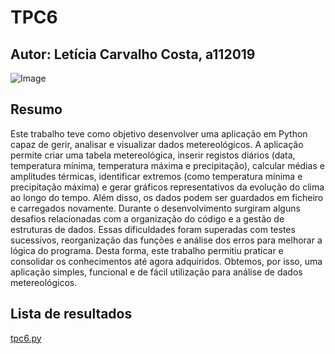 # TPC6
## Autor: Letícia Carvalho Costa, a112019
![Image](https://github.com/user-attachments/assets/8ff4eab7-81c8-4258-a209-545291ab0c84)
## Resumo
Este trabalho teve como objetivo desenvolver uma aplicação em Python capaz de gerir, analisar e visualizar dados metereológicos. 
A aplicação permite criar uma tabela metereológica, inserir registos diários (data, temperatura mínima, temperatura máxima e precipitação), calcular médias e amplitudes térmicas, identificar extremos (como temperatura mínima e precipitação máxima) e gerar gráficos representativos da evolução do clima ao longo do tempo. Além disso, os dados podem ser guardados em ficheiro e carregados novamente.
Durante o desenvolvimento surgiram alguns desafios relacionadas com a organização do código e a gestão de estruturas de dados. Essas dificuldades foram superadas com testes sucessivos, reorganização das funções e análise dos erros para melhorar a lógica do programa. 
Desta forma, este trabalho permitiu praticar e consolidar os conhecimentos até agora adquiridos. Obtemos, por isso, uma aplicação simples, funcional e de fácil utilização para análise de dados metereológicos.
## Lista de resultados
[tpc6.py](https://github.com/user-attachments/files/23165251/tpc6.py)
